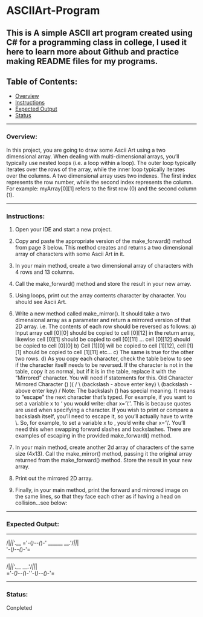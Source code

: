 # ASCIIArt-Program

This is A simple ASCII art program created using C# for a programming class in college, I used it here to learn more about Github and practice making README files for my programs. 
---------------------------------------
## Table of Contents:

* [Overview](#overview)
* [Instructions](#instructions)
* [Expected Output](#expected-output)
* [Status](#status)

-----------------------------------------
### Overview:

  In this project, you are going to draw some Ascii Art using a two dimensional array. When dealing with multi-dimensional arrays, you’ll typically use nested loops (i.e. a loop within a loop). The outer loop typically iterates over the rows of the array, while the inner loop typically iterates over the columns.
A two dimensional array uses two indexes. The first index represents the row number, while the second index represents the column. For example: myArray[0][1] refers to the first row (0) and the second column (1).

-----------------------------------------
### Instructions:

1) Open your IDE and start a new project.
2) Copy and paste the appropriate version of the make_forward() method from page 3 below. This
method creates and returns a two dimensional array of characters with some Ascii Art in it.
3) In your main method, create a two dimensional array of characters with 4 rows and 13 columns.
4) Call the make_forward() method and store the result in your new array.
5) Using loops, print out the array contents character by character. You should see Ascii Art.
6) Write a new method called make_mirror(). It should take a two dimensional array as a
parameter and return a mirrored version of that 2D array. i.e. The contents of each row should be reversed as follows:
a) Input array cell [0][0] should be copied to cell [0][12] in the return array, likewise cell [0][1] should be copied to cell [0][11] ... cell [0][12] should be copied to cell [0][0]
b) Cell [1][0] will be copied to cell [1][12], cell [1][1] should be copied to cell [1][11] etc...
c) The same is true for the other two rows.
d) As you copy each character, check the table below to see if the character itself needs to
be reversed. If the character is not in the table, copy it as normal, but if it is in the table, replace it with the “Mirrored” character. You will need ​if statements​ for this.
Old Character Mirrored Character
() )(
/ \ (backslash - above enter key) \ (backslash - above enter key) /
Note​: The backslash (\) has special meaning. It means to “escape” the next character that’s typed. For example, if you want to set a variable x to ‘ you would write: ​char x=’\’’​. This is because quotes are used when specifying a character. If you wish to print or compare a backslash itself, you’ll need to escape it, so you’ll actually have to write \\. So, for example, to set a variable x to \, you’d write
char ​x=’\\’​. You’ll need this when swapping forward slashes and backslashes. There are examples of escaping in the provided make_forward() method.
                    
 7) In your main method, create another 2d array of characters of the same size (4x13). Call the make_mirror() method, passing it the original array returned from the make_forward() method. Store the result in your new array.
8) Print out the mirrored 2D array.
9) Finally, in your main method, print the forward and mirrored image on the same lines, so that
they face each other as if having a head on collision...see below:

--------------------------------------------
### Expected Output:

  ______
 /|_||_\'.__
='-(_)--(_)-'
      ______
  __.'/_||_|\
 '-(_)--(_)-'=
  ______         ______
 /|_||_\'.__ __.'/_||_|\
='-(_)--(_)-''-(_)--(_)-'=

----------------------------------------------

### Status:
Conpleted

